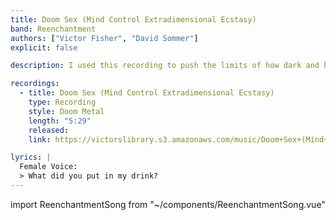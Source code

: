 ```yaml
---
title: Doom Sex (Mind Control Extradimensional Ecstasy)
band: Reenchantment
authors: ["Victor Fisher", "David Sommer"]
explicit: false

description: I used this recording to push the limits of how dark and heavy a psychedelic metal track can become.

recordings:
  - title: Doom Sex (Mind Control Extradimensional Ecstasy)
    type: Recording
    style: Doom Metal
    length: "5:29"
    released: 
    link: https://victorslibrary.s3.amazonaws.com/music/Doom+Sex+(Mind+Control+Extradimensional+Ecstasy)/Doom+Sex+(Mind+Control+Extradimensional+Ecstasy).mp3

lyrics: |
  Female Voice:
  > What did you put in my drink?
---
```


import ReenchantmentSong from "~/components/ReenchantmentSong.vue"

<ReenchantmentSong :songData="$frontmatter" />
